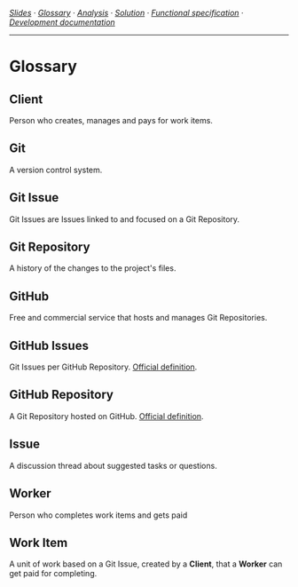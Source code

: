 
*[Slides](https://docs.google.com/presentation/d/1o5J6twJ9vyvXOYP_qyf5fXrTT5rfl9VULBgo7Pq-gz4/edit#slide=id.p) ·
  [Glossary](documentation/analysis.md) ·
  [Analysis](documentation/analysis.md) ·
  [Solution](documentation/solution.md) ·
  [Functional specification](documentation/specification.md) ·
  [Development documentation](documentation/development.md)*

---

# Glossary

## Client

Person who creates, manages and pays for work items.

## Git

A version control system.

## Git Issue

Git Issues are Issues linked to and focused on a Git Repository.

## Git Repository

A history of the changes to the project's files.

## GitHub

Free and commercial service that hosts and manages Git Repositories. 

## GitHub Issues

Git Issues per GitHub Repository. [Official definition](https://help.github.com/articles/github-glossary/#issue).
 
## GitHub Repository

A Git Repository hosted on GitHub. [Official definition](https://help.github.com/articles/github-glossary/#repository).

## Issue

A discussion thread about suggested tasks or questions.

## Worker

Person who completes work items and gets paid

## Work Item

A unit of work based on a Git Issue, created by a **Client**, that a **Worker** can get paid for completing.

